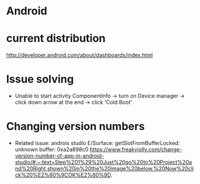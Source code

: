 # Android

# current distribution
http://developer.android.com/about/dashboards/index.html

# Issue solving
- Unable to start activity ComponentInfo
-> turn on Device manager -> click down arrow at the end -> click 'Cold Boot'

# Changing version numbers
- Related issue: androis studio E/Surface: getSlotFromBufferLocked: unknown buffer: 0xa2a898c0
https://www.freakyjolly.com/change-version-number-of-app-in-android-studio/#:~:text=Step%201%29%20Just%20go%20to%20Project%20and%20Right,shown%20in%20the%20image%20below.%20Now%20click%20%E2%80%9COK%E2%80%9D.